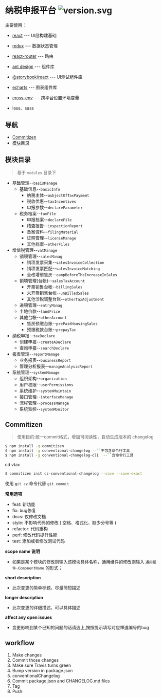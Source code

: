 # 纳税申报平台 ![version.svg](https://img.shields.io/badge/version-v0.1.5-519dd9.svg)

主要使用：

- [react](https://github.com/facebook/react) --- UI层构建基础
- [redux](https://github.com/reactjs/redux) --- 数据状态管理
- [react-router](https://github.com/ReactTraining/react-router) --- 路由
- [ant design](https://ant.design) --- 组件库
- [@storybook/react](https://github.com/storybooks/storybook) --- UI测试组件库
- [echarts](https://github.com/apache/incubator-echarts) --- 图表组件库
- [cross-env](https://github.com/kentcdodds/cross-env) --- 跨平台设置环境变量

- less、sass

## 导航

- [Commitizen](#Commitizen)
- [模块目录](#模块目录)

## 模块目录
> 基于 ```modules``` 目录下
- 基础管理--``basisManage``
    - 基础信息--``basicInfo``
        - 纳税主体--``aubjectOfTaxPayment``
        - 税收优惠--``taxIncentives``
        - 申报参数--``declareParameter``
    - 税务档案--``taxFile``
        - 申报档案--``declareFile``
        - 稽查报告--``inspectionReport``
        - 备案资料--``filingMaterial``
        - 证照管理--``licenseManage``
        - 其他档案--``otherFiles``
- 增值税管理--``vatManage``
    - 销项管理--``salesManag``
        - 销项发票采集--``salesInvoiceCollection``
        - 销项发票匹配--``salesInvoiceMatching``
        - 营改增前售房--``campBeforeTheIncreaseInSales``
    - 销项管理(台帐)--``salesTaxAccount``
        - 开票销售台帐--``billingSales``
        - 未开票销售台帐--``unBilledSales``
        - 其他涉税调整台账--``otherTaxAdjustment``
    - 进项管理--``entryManag``
    - 土地价款--``landPrice``
    - 其他台帐--``otherAccount``
        - 售房预缴台账--``prePaidHousingSales``
        - 预缴税款台账--``prepayTax``
- 纳税申报--``taxDeclare``
    - 创建申报--``createADeclare``
    - 查询申报--``searchDeclare``
- 报表管理--``reportManage``
    - 业务报表--``businessReport``
    - 管理分析报表--``manageAnalysisReport``
- 系统管理--``systemManage``
    - 组织架构--``organization``
    - 用户权限--``userPermissions``
    - 系统维护--``systemMaintain``
    - 接口管理--``interfaceManage``
    - 流程管理--``processManage``
    - 系统监控--``systemMonitor``
        

## Commitizen
> 使用目的:统一commit格式，增加可阅读性，自动生成版本的 changelog

```sh
$ npm install -g commitizen
$ npm install -g conventional-changelog --``不包含命令行工具
$ npm install -g conventional-changelog-cli  --``含命令行工具
```

cd vtax

```sh
$ commitizen init cz-conventional-changelog --save --save-exact
```

使用 ```git cz``` 命令代替 ```git commit```

**常用选项**

- feat: 新功能
- fix: bug修复
- docs: 仅修改文档
- style: 不影响代码的修改 ( 空格、格式化、缺少分号等 )
- refactor: 代码重构
- perf: 修改代码提升性能
- test: 添加或者修改测试代码

**scope name 说明**

- 如果是某个模块的修改则输入该模块具体名称，通用组件的修改则输入 ```通用组件-ComonentName``` 的形式；


**short description**

- 此次变更的简单标题，尽量简短描述


**longer description**

- 此次变更的详细描述，可以具体描述


**affect any open issues**

- 变更影响到某个已知的问题的话请选上,按照提示填写对应禅道编号的bug

## workflow
1. Make changes
2. Commit those changes
3. Make sure Travis turns green
4. Bump version in package.json
5. conventionalChangelog
6. Commit package.json and CHANGELOG.md files
7. Tag
8. Push